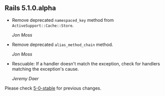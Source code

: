 ## Rails 5.1.0.alpha ##

*   Remove deprecated `namespaced_key` method from `ActiveSupport::Cache::Store`.

    *Jon Moss*

*   Remove deprecated `alias_method_chain` method.

    *Jon Moss*

*   Rescuable: If a handler doesn't match the exception, check for handlers
    matching the exception's cause.

    *Jeremy Daer*

Please check [5-0-stable](https://github.com/rails/rails/blob/5-0-stable/activesupport/CHANGELOG.md) for previous changes.
